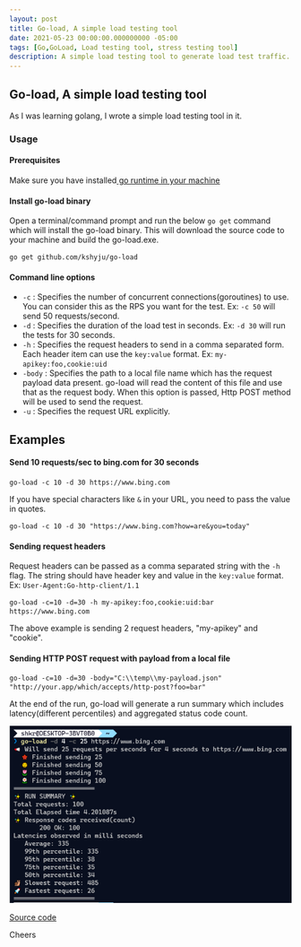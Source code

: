 ```yaml
---
layout: post
title: Go-load, A simple load testing tool
date: 2021-05-23 00:00:00.000000000 -05:00
tags: [Go,GoLoad, Load testing tool, stress testing tool]
description: A simple load testing tool to generate load test traffic.
---
```

## Go-load, A simple load testing tool
As I was learning golang, I wrote a simple load testing tool in it. 

### Usage

#### Prerequisites
Make sure you have installed[ go runtime in your machine](https://golang.org/dl/)

#### Install go-load binary

Open a terminal/command prompt and run the below `go get` command which will install the go-load binary. This will download the source code to your machine and build the go-load.exe.

    go get github.com/kshyju/go-load

#### Command line options
* `-c` : Specifies the number of concurrent connections(goroutines) to use. You can consider this as the RPS you want for the test. Ex: `-c 50` will send 50 requests/second.
* `-d` : Specifies the duration of the load test in seconds. Ex: `-d 30` will run the tests for 30 seconds.
* `-h` : Specifies the request headers to send in a comma separated form. Each header item can use the `key:value` format. Ex: `my-apikey:foo,cookie:uid`
* `-body` : Specifies the path to a local file name which has the request payload data present. go-load will read the content of this file and use that as the request body. When this option is passed, Http POST method will be used to send the request.
* `-u` : Specifies the request URL explicitly.

## Examples

#### Send 10 requests/sec to bing.com for 30 seconds
    go-load -c 10 -d 30 https://www.bing.com

If you have special characters like `&` in your URL, you need to pass the value in quotes.

    go-load -c 10 -d 30 "https://www.bing.com?how=are&you=today"

#### Sending request headers
Request headers can be passed as a comma separated string with the `-h` flag. The string should have header key and value in the `key:value` format. Ex: `User-Agent:Go-http-client/1.1` 

    go-load -c=10 -d=30 -h my-apikey:foo,cookie:uid:bar https://www.bing.com

The above example is sending 2 request headers, "my-apikey" and "cookie".

#### Sending HTTP POST request with payload from a local file

    go-load -c=10 -d=30 -body="C:\\temp\\my-payload.json" "http://your.app/which/accepts/http-post?foo=bar"

At the end of the run, go-load will generate a run summary which includes latency(different percentiles) and aggregated status code count.

![Go-Load run summary](/assets/2021_05_23_go-load-result-summary.png)

[Source code](https://github.com/kshyju/go-load?from=tw)

Cheers


